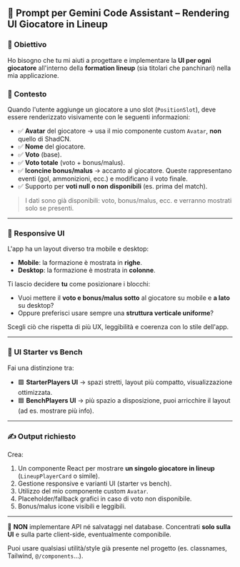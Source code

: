 ## 🧠 Prompt per Gemini Code Assistant – Rendering UI Giocatore in Lineup

### 🎯 Obiettivo

Ho bisogno che tu mi aiuti a progettare e implementare la **UI per ogni giocatore** all'interno della **formation lineup** (sia titolari che panchinari) nella mia applicazione.

### 🧩 Contesto

Quando l'utente aggiunge un giocatore a uno slot (`PositionSlot`), deve essere renderizzato visivamente con le seguenti informazioni:

- ✅ **Avatar** del giocatore → usa il mio componente custom `Avatar`, **non** quello di ShadCN.
- ✅ **Nome** del giocatore.
- ✅ **Voto** (base).
- ✅ **Voto totale** (voto + bonus/malus).
- ✅ **Iconcine bonus/malus** → accanto al giocatore. Queste rappresentano eventi (gol, ammonizioni, ecc.) e modificano il voto finale.
- ✅ Supporto per **voti null o non disponibili** (es. prima del match).

> I dati sono già disponibili: voto, bonus/malus, ecc. e verranno mostrati solo se presenti.

---

### 📱 Responsive UI

L'app ha un layout diverso tra mobile e desktop:

- **Mobile**: la formazione è mostrata in **righe**.
- **Desktop**: la formazione è mostrata in **colonne**.

Ti lascio decidere **tu** come posizionare i blocchi:

- Vuoi mettere il **voto e bonus/malus sotto** al giocatore su mobile e **a lato** su desktop?
- Oppure preferisci usare sempre una **struttura verticale uniforme**?

Scegli ciò che rispetta di più UX, leggibilità e coerenza con lo stile dell'app.

---

### 🔁 UI Starter vs Bench

Fai una distinzione tra:

- 🟩 **StarterPlayers UI** → spazi stretti, layout più compatto, visualizzazione ottimizzata.
- 🟦 **BenchPlayers UI** → più spazio a disposizione, puoi arricchire il layout (ad es. mostrare più info).

---

### ✍️ Output richiesto

Crea:

1. Un componente React per mostrare **un singolo giocatore in lineup** (`LineupPlayerCard` o simile).
2. Gestione responsive e varianti UI (starter vs bench).
3. Utilizzo del mio componente custom `Avatar`.
4. Placeholder/fallback grafici in caso di voto non disponibile.
5. Bonus/malus icone visibili e leggibili.

---

📌 **NON** implementare API né salvataggi nel database. Concentrati **solo sulla UI** e sulla parte client-side, eventualmente componibile.

Puoi usare qualsiasi utilità/style già presente nel progetto (es. classnames, Tailwind, `@/components`...).

